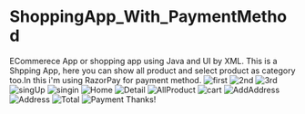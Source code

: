 # ShoppingApp_With_PaymentMethod
ECommerece App or shopping app using Java and UI by XML.
This is a Shpping App, here you can show all product and select product as category too.In this i'm using RazorPay for payment method.
![first](https://user-images.githubusercontent.com/66067511/126451849-932b972c-757f-454d-8455-639a2751d1c3.jpg)
![2nd](https://user-images.githubusercontent.com/66067511/126452019-7f5507e9-6241-4b85-81c3-53b7c90d4633.jpg)
![3rd](https://user-images.githubusercontent.com/66067511/126452231-38e58e22-f21b-4219-a11c-cc5a49ef44c2.jpg)
![singUp](https://user-images.githubusercontent.com/66067511/126452628-65f4d3eb-fa80-4f76-96a3-c6e1740d74ea.jpg)
![singin](https://user-images.githubusercontent.com/66067511/126452844-a19acbe2-88db-4627-a6ea-97cefd7ad6ce.jpg)
![Home](https://user-images.githubusercontent.com/66067511/126453054-aad323e5-ceff-4f96-853c-9c34a0aea8ec.jpg)
![Detail](https://user-images.githubusercontent.com/66067511/126453782-578b5401-06b8-47b9-836a-840373ab521c.jpg)
![AllProduct](https://user-images.githubusercontent.com/66067511/126454034-02bfe73e-7197-4273-b5cc-30347c1f917d.jpg)
![cart](https://user-images.githubusercontent.com/66067511/126454307-ae44065c-ac70-4b10-abab-204df1509e57.jpg)
![AddAddress](https://user-images.githubusercontent.com/66067511/126454753-3f3f739e-5a81-4f88-a58b-ea137ed77417.jpg)
![Address](https://user-images.githubusercontent.com/66067511/126454970-9b509ba9-8d54-4a60-a6d3-6edf8a53c285.jpg)
![Total](https://user-images.githubusercontent.com/66067511/126455231-0fd696a6-e6cd-479b-a263-d082fd956a2b.jpg)
![Payment](https://user-images.githubusercontent.com/66067511/126455499-ebceeaa0-2ca5-4912-bcc9-bf42d92f9e61.jpg)
Thanks!
